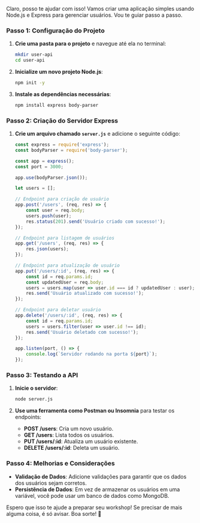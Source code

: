 Claro, posso te ajudar com isso! Vamos criar uma aplicação simples usando Node.js e Express para gerenciar usuários. Vou te guiar passo a passo.

### Passo 1: Configuração do Projeto

1. **Crie uma pasta para o projeto** e navegue até ela no terminal:
   ```bash
   mkdir user-api
   cd user-api
   ```

2. **Inicialize um novo projeto Node.js**:
   ```bash
   npm init -y
   ```

3. **Instale as dependências necessárias**:
   ```bash
   npm install express body-parser
   ```

### Passo 2: Criação do Servidor Express

1. **Crie um arquivo chamado `server.js`** e adicione o seguinte código:
   ```javascript
   const express = require('express');
   const bodyParser = require('body-parser');

   const app = express();
   const port = 3000;

   app.use(bodyParser.json());

   let users = [];

   // Endpoint para criação de usuário
   app.post('/users', (req, res) => {
       const user = req.body;
       users.push(user);
       res.status(201).send('Usuário criado com sucesso!');
   });

   // Endpoint para listagem de usuários
   app.get('/users', (req, res) => {
       res.json(users);
   });

   // Endpoint para atualização de usuário
   app.put('/users/:id', (req, res) => {
       const id = req.params.id;
       const updatedUser = req.body;
       users = users.map(user => user.id === id ? updatedUser : user);
       res.send('Usuário atualizado com sucesso!');
   });

   // Endpoint para deletar usuário
   app.delete('/users/:id', (req, res) => {
       const id = req.params.id;
       users = users.filter(user => user.id !== id);
       res.send('Usuário deletado com sucesso!');
   });

   app.listen(port, () => {
       console.log(`Servidor rodando na porta ${port}`);
   });
   ```

### Passo 3: Testando a API

1. **Inicie o servidor**:
   ```bash
   node server.js
   ```

2. **Use uma ferramenta como Postman ou Insomnia** para testar os endpoints:
   - **POST /users**: Cria um novo usuário.
   - **GET /users**: Lista todos os usuários.
   - **PUT /users/:id**: Atualiza um usuário existente.
   - **DELETE /users/:id**: Deleta um usuário.

### Passo 4: Melhorias e Considerações

- **Validação de Dados**: Adicione validações para garantir que os dados dos usuários sejam corretos.
- **Persistência de Dados**: Em vez de armazenar os usuários em uma variável, você pode usar um banco de dados como MongoDB.

Espero que isso te ajude a preparar seu workshop! Se precisar de mais alguma coisa, é só avisar. Boa sorte! 🚀